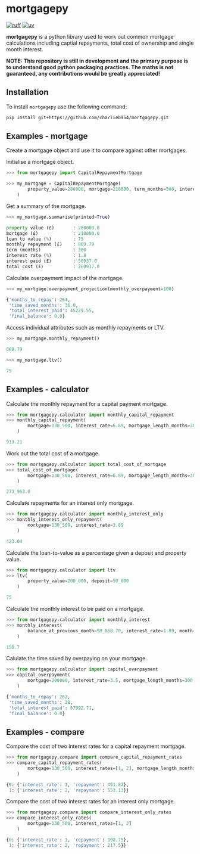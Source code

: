 # mortgagepy

[![ruff](https://img.shields.io/endpoint?url=https://raw.githubusercontent.com/astral-sh/ruff/main/assets/badge/v2.json)](https://github.com/astral-sh/ruff)
[![uv](https://img.shields.io/endpoint?url=https://raw.githubusercontent.com/astral-sh/uv/main/assets/badge/v0.json)](https://github.com/astral-sh/uv)

**mortgagepy** is a python library used to work out common mortgage calculations
including captial repayments, total cost of ownership and single month interest.

**NOTE: This repository is still in development and the primary purpose is to
understand good python packaging practices. The maths is not guaranteed,
any contributions would be greatly appreciated!**

## Installation

To install `mortgagepy` use the following command:

```bash
pip install git+https://github.com/charlieb954/mortgagepy.git
```

## Examples - mortgage

Create a mortgage object and use it to compare against other mortgages.

Initialise a mortgage object.

```python
>>> from mortgagepy import CapitalRepaymentMortgage

>>> my_mortgage = CapitalRepaymentMortgage(
        property_value=280000, mortgage=210000, term_months=300, interest_rate=1.8
    )
```

Get a summary of the mortgage.

```python
>>> my_mortgage.summarise(printed=True)

property value (£)       : 280000.0
mortgage (£)             : 210000.0
loan to value (%)        : 75
monthly repayment (£)    : 869.79
term (months)            : 300
interest rate (%)        : 1.8
interest paid (£)        : 50937.0
total cost (£)           : 260937.0
```

Calculate overpayment impact of the mortgage.

```python
>>> my_mortgage.overpayment_projection(monthly_overpayment=100)

{'months_to_repay': 264,
 'time_saved_months': 36.0,
 'total_interest_paid': 45229.55,
 'final_balance': 0.0}
```

Access individual attributes such as monthly repayments or LTV.

```python
>>> my_mortgage.monthly_repayment()

869.79
```

```python
>>> my_mortgage.ltv()

75
```

## Examples - calculator

Calculate the monthly repayment for a capital payment mortgage.

```python
>>> from mortgagepy.calculator import monthly_capital_repayment
>>> monthly_capital_repayment(
        mortgage=130_500, interest_rate=6.89, mortgage_length_months=300
    )

913.21
```

Work out the total cost of a mortgage.

```python
>>> from mortgagepy.calculator import total_cost_of_mortgage
>>> total_cost_of_mortgage(
        mortgage=130_500, interest_rate=6.89, mortgage_length_months=300
    )

273_963.0
```

Calculate repayments for an interest only mortgage.

```python
>>> from mortgagepy.calculator import monthly_interest_only
>>> monthly_interest_only_repayment(
        mortgage=130_500, interest_rate=3.89
    )

423.04
```

Calculate the loan-to-value as a percentage given a deposit and property value.

```python
>>> from mortgagepy.calculator import ltv
>>> ltv(
        property_value=200_000, deposit=50_000
    )

75
```

Calculate the monthly interest to be paid on a mortgage.

```python
>>> from mortgagepy.calculator import monthly_interest
>>> monthly_interest(
        balance_at_previous_month=98_868.70, interest_rate=1.89, month=10, year=2023
    )

158.7
```

Calulate the time saved by overpaying on your mortgage.

```python
>>> from mortgagepy.calculator import capital_overpayment
>>> capital_overpayment(
        mortgage=200000, interest_rate=3.5, mortgage_length_months=300, monthly_overpayment=100
    )

{'months_to_repay': 262,
 'time_saved_months': 38,
 'total_interest_paid': 87992.71,
 'final_balance': 0.0}
```

## Examples - compare

Compare the cost of two interest rates for a capital repayment mortgage.

```python
>>> from mortgagepy.compare import compare_capital_repayment_rates
>>> compare_capital_repayment_rates(
        mortgage=130_500, interest_rates=[1, 2], mortgage_length_months=300
    )

{0: {'interest_rate': 1, 'repayment': 491.82},
 1: {'interest_rate': 2, 'repayment': 553.13}}
```

Compare the cost of two interest rates for an interest only mortgage.

```python
>>> from mortgagepy.compare import compare_interest_only_rates
>>> compare_interest_only_rates(
        mortgage=130_500, interest_rates=[1, 2]
    )

{0: {'interest_rate': 1, 'repayment': 108.75},
 1: {'interest_rate': 2, 'repayment': 217.5}}
```
